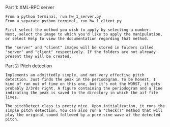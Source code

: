 Part 1: XML-RPC server

	From a python terminal, run hw_1_server.py
	From a separate python terminal, run hw_1_client.py

	First select the method you wish to apply by selecting a number.
	Next, select the image to which you'd like to apply the manipulation, or select Help to view the documentation regarding that method.

	The "server" and "client" images will be stored in folders called "server" and "client" respectively. If the folders are not already present they will be created.


Part 2: Pitch detection

	Implements an admittedly simple, and not very effective pitch detection. Just finds the peak in the periodogram. To be honest, I kind of ran out of time on this one, but it's not the WORST, it gets probably 2/3rds right. A figure containing the periodogram and a line indicating the peak is saved to the directory in which the aif file lives.

	The pitchDetect class is pretty nice. Upon initialization, it runs the simple pitch detection. You can also run a "check()" method that will play the original sound followed by a pure sine wave at the detected pitch.

